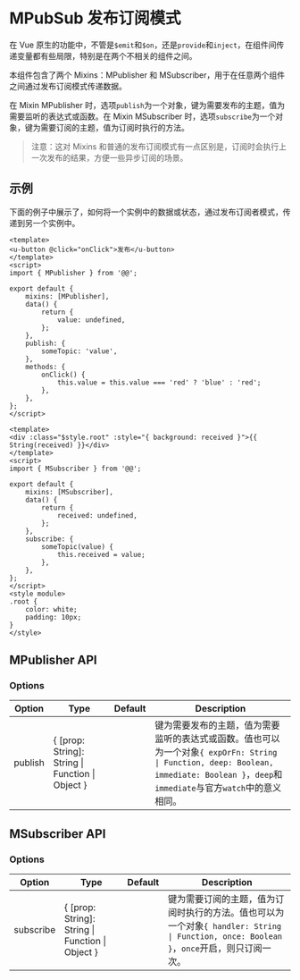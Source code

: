# MPubSub 发布订阅模式

在 Vue 原生的功能中，不管是`$emit`和`$on`，还是`provide`和`inject`，在组件间传递变量都有些局限，特别是在两个不相关的组件之间。

本组件包含了两个 Mixins：MPublisher 和 MSubscriber，用于在任意两个组件之间通过发布订阅模式传递数据。

在 Mixin MPublisher 时，选项`publish`为一个对象，键为需要发布的主题，值为需要监听的表达式或函数。在 Mixin MSubscriber 时，选项`subscribe`为一个对象，键为需要订阅的主题，值为订阅时执行的方法。

> 注意：这对 Mixins 和普通的发布订阅模式有一点区别是，订阅时会执行上一次发布的结果，方便一些异步订阅的场景。

## 示例

下面的例子中展示了，如何将一个实例中的数据或状态，通过发布订阅者模式，传递到另一个实例中。

``` vue
<template>
<u-button @click="onClick">发布</u-button>
</template>
<script>
import { MPublisher } from '@@';

export default {
    mixins: [MPublisher],
    data() {
        return {
            value: undefined,
        };
    },
    publish: {
        someTopic: 'value',
    },
    methods: {
        onClick() {
            this.value = this.value === 'red' ? 'blue' : 'red';
        },
    },
};
</script>
```

``` vue
<template>
<div :class="$style.root" :style="{ background: received }">{{ String(received) }}</div>
</template>
<script>
import { MSubscriber } from '@@';

export default {
    mixins: [MSubscriber],
    data() {
        return {
            received: undefined,
        };
    },
    subscribe: {
        someTopic(value) {
            this.received = value;
        },
    },
};
</script>
<style module>
.root {
    color: white;
    padding: 10px;
}
</style>
```

## MPublisher API

### Options

| Option | Type | Default | Description |
| ------ | ---- | ------- | ----------- |
| publish | { [prop: String]: String \| Function \| Object } | | 键为需要发布的主题，值为需要监听的表达式或函数。值也可以为一个对象`{ expOrFn: String \| Function, deep: Boolean, immediate: Boolean }`，`deep`和`immediate`与官方`watch`中的意义相同。 |

## MSubscriber API

### Options

| Option | Type | Default | Description |
| ------ | ---- | ------- | ----------- |
| subscribe | { [prop: String]: String \| Function \| Object } | | 键为需要订阅的主题，值为订阅时执行的方法。值也可以为一个对象`{ handler: String \| Function, once: Boolean }`，`once`开启，则只订阅一次。 |
